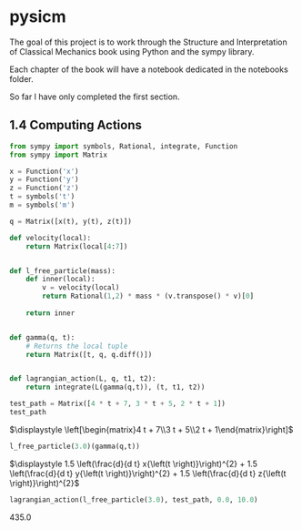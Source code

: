 # pysicm
The goal of this project is to work through the Structure and Interpretation of Classical Mechanics book using Python and the sympy library.

Each chapter of the book will have a notebook dedicated in the notebooks folder.

So far I have only completed the first section.


## 1.4 Computing Actions


```python
from sympy import symbols, Rational, integrate, Function
from sympy import Matrix

x = Function('x')
y = Function('y')
z = Function('z')
t = symbols('t')
m = symbols('m')

q = Matrix([x(t), y(t), z(t)])

def velocity(local):
    return Matrix(local[4:7])


def l_free_particle(mass):
    def inner(local):
        v = velocity(local)
        return Rational(1,2) * mass * (v.transpose() * v)[0]
    
    return inner


def gamma(q, t):
    # Returns the local tuple
    return Matrix([t, q, q.diff()])


def lagrangian_action(L, q, t1, t2):
    return integrate(L(gamma(q,t)), (t, t1, t2))


```


```python
test_path = Matrix([4 * t + 7, 3 * t + 5, 2 * t + 1])
test_path
```




$\displaystyle \left[\begin{matrix}4 t + 7\\3 t + 5\\2 t + 1\end{matrix}\right]$




```python
l_free_particle(3.0)(gamma(q,t))

```




$\displaystyle 1.5 \left(\frac{d}{d t} x{\left(t \right)}\right)^{2} + 1.5 \left(\frac{d}{d t} y{\left(t \right)}\right)^{2} + 1.5 \left(\frac{d}{d t} z{\left(t \right)}\right)^{2}$




```python
lagrangian_action(l_free_particle(3.0), test_path, 0.0, 10.0)
```




$\displaystyle 435.0$




```python

```